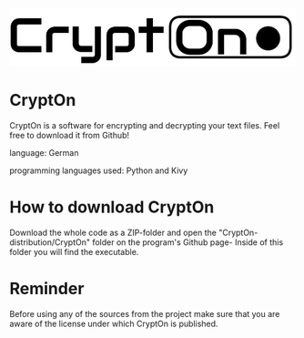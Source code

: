 ![Image](https://github.com/isabellaka/CryptOn/blob/main/CryptOn-distribution/CryptOn/Logo_original.png?raw=true)

# CryptOn
CryptOn is a software for encrypting and decrypting your text files. Feel free to download it from Github!

language: German

programming languages used: Python and Kivy

# How to download CryptOn
Download the whole code as a ZIP-folder and open the "CryptOn-distribution/CryptOn" folder on the program's Github page- Inside of this folder you will find the executable.

# Reminder
Before using any of the sources from the project make sure that you are aware of the license under which CryptOn is published.
